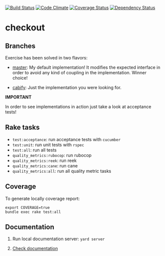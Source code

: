 [![Build Status](https://travis-ci.org/dsaenztagarro/checkout.svg?branch=cabify)](https://travis-ci.org/dsaenztagarro/checkout)
[![Code Climate](https://codeclimate.com/github/dsaenztagarro/checkout/badges/gpa.svg)](https://codeclimate.com/github/dsaenztagarro/checkout)
[![Coverage Status](https://coveralls.io/repos/dsaenztagarro/checkout/badge.svg?branch=cabify&service=github)](https://coveralls.io/github/dsaenztagarro/checkout?branch=cabify)
[![Dependency Status](https://gemnasium.com/dsaenztagarro/checkout.svg)](https://gemnasium.com/dsaenztagarro/checkout)

# checkout

Branches
--------

Exercise has been solved in two flavors:

- [master][1]: My default implementation! It modifies the expected interface in 
    order to avoid any kind of coupling in the implementation. Winner choice!

- [cabify][2]: Just the implementation you were looking for.

**IMPORTANT**

In order to see implementations in action just take a look at acceptance tests!

Rake tasks
----------

- `test:acceptance`: run acceptance tests with `cucumber`
- `test:unit`: run unit tests with `rspec`
- `test:all`: run all tests 
- `quality_metrics:rubocop`: run rubocop
- `quality_metrics:reek`: run reek
- `quality_metrics:cane`: run cane
- `quality_metrics:all`: run all quality metric tasks

Coverage
--------

To generate locally coverage report:

```
export COVERAGE=true
bundle exec rake test:all
```

Documentation
-------------

1. Run local documentation server: `yard server`

2. [Check documentation](http://localhost:8808)


[1]: https://github.com/dsaenztagarro/checkout/tree/master
[2]: https://github.com/dsaenztagarro/checkout/tree/cabify
